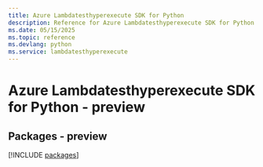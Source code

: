 ```yaml
---
title: Azure Lambdatesthyperexecute SDK for Python
description: Reference for Azure Lambdatesthyperexecute SDK for Python
ms.date: 05/15/2025
ms.topic: reference
ms.devlang: python
ms.service: lambdatesthyperexecute
---
```

# Azure Lambdatesthyperexecute SDK for Python - preview
## Packages - preview
[!INCLUDE [packages](lambdatesthyperexecute-index.md)]